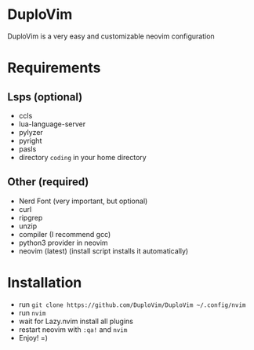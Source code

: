 # DuploVim
DuploVim is a very easy and customizable neovim configuration

# Requirements
## Lsps (optional)
- ccls
- lua-language-server
- pylyzer
- pyright
- pasls
- directory ```coding``` in your home directory

## Other (required)
- Nerd Font (very important, but optional)
- curl
- ripgrep
- unzip
- compiler (I recommend gcc)
- python3 provider in neovim
- neovim (latest) (install script installs it automatically)

# Installation
- run ```git clone https://github.com/DuploVim/DuploVim ~/.config/nvim```
- run ```nvim```
- wait for Lazy.nvim install all plugins
- restart neovim with ```:qa!``` and ```nvim```
- Enjoy! =)
